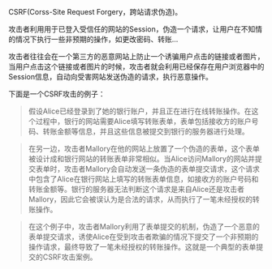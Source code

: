CSRF(Corss-Site Request Forgery，跨站请求伪造)。

攻击者利用用于已登入受信任的网站的Session，伪造一个请求，让用户在不知情的情况下执行一些非预期的操作，如更改密码、转账...

攻击者往往会在一个第三方的恶意网站上防止一个诱骗用户点击的链接或者图片，当用户点击这个链接或者图片的时候，攻击者就会利用已经保存在用户浏览器中的Session信息，自动向受害网站发送伪造的请求，执行恶意操作。

下面是一个CSRF攻击的例子：

> 假设Alice已经登录到了她的银行账户，并且正在进行在线转账操作。在这个过程中，银行的网站需要Alice填写转账表单，表单包括接收方的账户号码、转账金额等信息，并且这些信息被提交到银行的服务器进行处理。

> 在另一边，攻击者Mallory在他的网站上放置了一个伪造的表单，这个表单被设计成和银行网站的转账表单非常相似。当Alice访问Mallory的网站并提交表单时，攻击者Mallory会自动发送一条伪造的表单提交请求，这个请求中包含了Alice在银行网站上填写的转账表单信息，如接收方的账户号码和转账金额等。银行的服务器无法判断这个请求是来自Alice还是攻击者Mallory，因此它会被误认为是合法的请求，从而执行了一笔未经授权的转账操作。

> 在这个例子中，攻击者Mallory利用了表单提交的机制，伪造了一个恶意的表单提交请求，诱使Alice在受到攻击者欺骗的情况下提交了一个非预期的操作请求，最终导致了一笔未经授权的转账操作。这就是一个典型的表单提交的CSRF攻击案例。